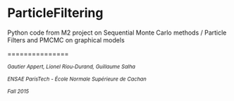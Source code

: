 # ParticleFiltering
Python code from M2 project on Sequential Monte Carlo methods / Particle Filters and PMCMC on graphical models


===============

<sup>*Gautier Appert, Lionel Riou-Durand, Guillaume Salha*

<sup>*ENSAE ParisTech - École Normale Supérieure de Cachan*

<sup>*Fall 2015*
